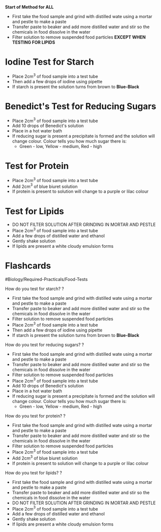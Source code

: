 **Start of Method for ALL**
- First take the food sample and grind with distilled wate using a mortar and pestle to make a paste
- Transfer paste to beaker and add more distilled water  and stir so the chemicals in food dissolve in the water
- Filter solution to remove suspended food particles **EXCEPT WHEN TESTING FOR LIPIDS**

# Iodine Test for Starch
- Place 2cm$^3$ of food sample into a test tube
- Then add a few drops of iodine using pipette
- If starch is present the solution turns from brown to **Blue-Black**
# Benedict's Test for Reducing Sugars
 - Place 2cm$^3$ of food sample into a test tube
 - Add 10 drops of Benedict's solution
 - Place in a hot water bath
 - If reducing sugar is present a precipitate is formed and the solution will change colour. Colour tells you how much sugar there is:
	 - Green - low, Yellow - medium, Red - high
# Test for Protein
- Place 2cm$^3$ of food sample into a test tube
- Add 2cm$^3$ of blue biuret solution
- If protein is present to solution will change to a purple or lilac colour
# Test for Lipids
- DO NOT FILTER SOLUTION AFTER GRINDING IN MORTAR AND PESTLE
- Place 2cm$^3$ of food sample into a test tube
- Add a few drops of distilled water and ethanol
- Gently shake solution
- If lipids are present a white cloudy emulsion forms

# Flashcards

#Biology/Required-Practicals/Food-Tests

How do you test for starch?
?
- First take the food sample and grind with distilled wate using a mortar and pestle to make a paste
- Transfer paste to beaker and add more distilled water  and stir so the chemicals in food dissolve in the water
- Filter solution to remove suspended food particles
- Place 2cm$^3$ of food sample into a test tube
- Then add a few drops of iodine using pipette
- If starch is present the solution turns from brown to **Blue-Black** 

How do you test for reducing sugars?
?
- First take the food sample and grind with distilled wate using a mortar and pestle to make a paste
- Transfer paste to beaker and add more distilled water  and stir so the chemicals in food dissolve in the water
- Filter solution to remove suspended food particles
- Place 2cm$^3$ of food sample into a test tube
 - Add 10 drops of Benedict's solution
 - Place in a hot water bath
 - If reducing sugar is present a precipitate is formed and the solution will change colour. Colour tells you how much sugar there is:
	 - Green - low, Yellow - medium, Red - high 

How do you test for protein?
?
- First take the food sample and grind with distilled wate using a mortar and pestle to make a paste
- Transfer paste to beaker and add more distilled water  and stir so the chemicals in food dissolve in the water
- Filter solution to remove suspended food particles
- Place 2cm$^3$ of food sample into a test tube
- Add 2cm$^3$ of blue biuret solution
- If protein is present to solution will change to a purple or lilac colour 

How do you test for lipids?
?
- First take the food sample and grind with distilled wate using a mortar and pestle to make a paste
- Transfer paste to beaker and add more distilled water  and stir so the chemicals in food dissolve in the water
- DO NOT FILTER SOLUTION AFTER GRINDING IN MORTAR AND PESTLE
- Place 2cm$^3$ of food sample into a test tube
- Add a few drops of distilled water and ethanol
- Gently shake solution
- If lipids are present a white cloudy emulsion forms 
